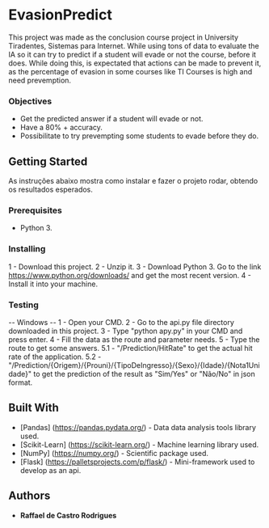 # EvasionPredict

This project was made as the conclusion course project in University Tiradentes, Sistemas para Internet. While using tons of data to evaluate the IA so it can try to predict if a student will evade or not the course, before it does. While doing this, is expectated that actions can be made to prevent it, as the percentage of evasion in some courses like TI Courses is high and need prevemption.

### Objectives

- Get the predicted answer if a student will evade or not.
- Have a 80% + accuracy.
- Possibilitate to try prevempting some students to evade before they do.

## Getting Started

As instruções abaixo mostra como instalar e fazer o projeto rodar, obtendo os resultados esperados.

### Prerequisites

- Python 3.

### Installing

1 - Download this project.
2 - Unzip it.
3 - Download Python 3.
  Go to the link https://www.python.org/downloads/ and get the most recent version.
4 - Install it into your machine.
### Testing

-- Windows --
1 - Open your CMD.
2 - Go to the api.py file directory downloaded in this project.
3 - Type "python apy.py" in your CMD and press enter.
4 - Fill the data as the route and parameter needs.
5 - Type the route to get some answers.
5.1 - "/Prediction/HitRate" to get the actual hit rate of the application.
5.2 -"/Prediction/{Origem}/{Prouni}/{TipoDeIngresso}/{Sexo}/{Idade}/{Nota1Unidade}" to get the prediction of the result as "Sim/Yes" or "Não/No" in json format.

## Built With

* [Pandas] (https://pandas.pydata.org/) - Data data analysis tools library used.
* [Scikit-Learn] (https://scikit-learn.org/) - Machine learning library used.
* [NumPy] (https://numpy.org/) - Scientific package used.
* [Flask] (https://palletsprojects.com/p/flask/) - Mini-framework used to develop as an api.

## Authors

* **Raffael de Castro Rodrigues**
